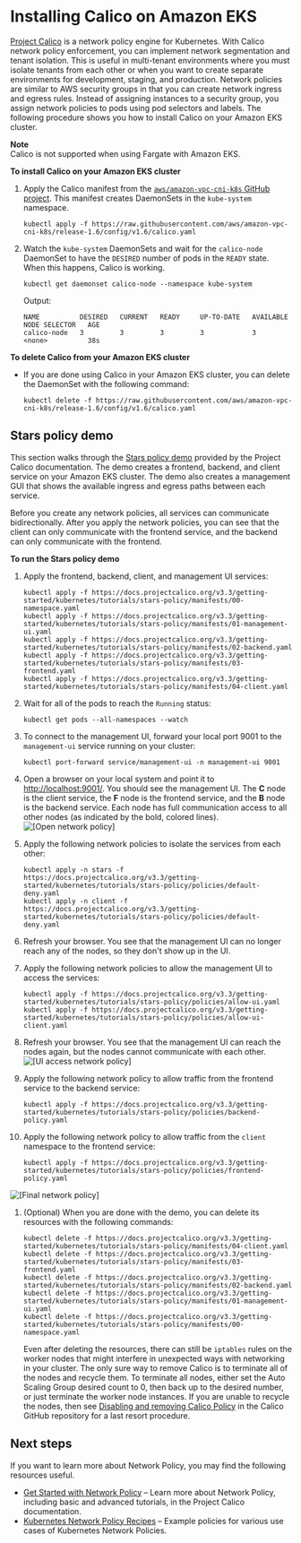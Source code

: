 # Installing Calico on Amazon EKS<a name="calico"></a>

[Project Calico](https://www.projectcalico.org/) is a network policy engine for Kubernetes\. With Calico network policy enforcement, you can implement network segmentation and tenant isolation\. This is useful in multi\-tenant environments where you must isolate tenants from each other or when you want to create separate environments for development, staging, and production\. Network policies are similar to AWS security groups in that you can create network ingress and egress rules\. Instead of assigning instances to a security group, you assign network policies to pods using pod selectors and labels\. The following procedure shows you how to install Calico on your Amazon EKS cluster\. 

**Note**  
Calico is not supported when using Fargate with Amazon EKS\.

**To install Calico on your Amazon EKS cluster**

1. Apply the Calico manifest from the [`aws/amazon-vpc-cni-k8s` GitHub project](https://github.com/aws/amazon-vpc-cni-k8s)\. This manifest creates DaemonSets in the `kube-system` namespace\.

   ```
   kubectl apply -f https://raw.githubusercontent.com/aws/amazon-vpc-cni-k8s/release-1.6/config/v1.6/calico.yaml
   ```

1. Watch the `kube-system` DaemonSets and wait for the `calico-node` DaemonSet to have the `DESIRED` number of pods in the `READY` state\. When this happens, Calico is working\.

   ```
   kubectl get daemonset calico-node --namespace kube-system
   ```

   Output:

   ```
   NAME          DESIRED   CURRENT   READY     UP-TO-DATE   AVAILABLE   NODE SELECTOR   AGE
   calico-node   3         3         3         3            3           <none>          38s
   ```

**To delete Calico from your Amazon EKS cluster**
+ If you are done using Calico in your Amazon EKS cluster, you can delete the DaemonSet with the following command:

  ```
  kubectl delete -f https://raw.githubusercontent.com/aws/amazon-vpc-cni-k8s/release-1.6/config/v1.6/calico.yaml
  ```

## Stars policy demo<a name="calico-stars-demo"></a>

This section walks through the [Stars policy demo](https://docs.projectcalico.org/v3.1/getting-started/kubernetes/tutorials/stars-policy/) provided by the Project Calico documentation\. The demo creates a frontend, backend, and client service on your Amazon EKS cluster\. The demo also creates a management GUI that shows the available ingress and egress paths between each service\. 

Before you create any network policies, all services can communicate bidirectionally\. After you apply the network policies, you can see that the client can only communicate with the frontend service, and the backend can only communicate with the frontend\.

**To run the Stars policy demo**

1. Apply the frontend, backend, client, and management UI services:

   ```
   kubectl apply -f https://docs.projectcalico.org/v3.3/getting-started/kubernetes/tutorials/stars-policy/manifests/00-namespace.yaml
   kubectl apply -f https://docs.projectcalico.org/v3.3/getting-started/kubernetes/tutorials/stars-policy/manifests/01-management-ui.yaml
   kubectl apply -f https://docs.projectcalico.org/v3.3/getting-started/kubernetes/tutorials/stars-policy/manifests/02-backend.yaml
   kubectl apply -f https://docs.projectcalico.org/v3.3/getting-started/kubernetes/tutorials/stars-policy/manifests/03-frontend.yaml
   kubectl apply -f https://docs.projectcalico.org/v3.3/getting-started/kubernetes/tutorials/stars-policy/manifests/04-client.yaml
   ```

1. Wait for all of the pods to reach the `Running` status:

   ```
   kubectl get pods --all-namespaces --watch
   ```

1. To connect to the management UI, forward your local port 9001 to the `management-ui` service running on your cluster:

   ```
   kubectl port-forward service/management-ui -n management-ui 9001
   ```

1. Open a browser on your local system and point it to [http://localhost:9001/](http://localhost:9001/)\. You should see the management UI\. The **C** node is the client service, the **F** node is the frontend service, and the **B** node is the backend service\. Each node has full communication access to all other nodes \(as indicated by the bold, colored lines\)\.  
![\[Open network policy\]](http://docs.aws.amazon.com/eks/latest/userguide/images/stars-default.png)

1. Apply the following network policies to isolate the services from each other:

   ```
   kubectl apply -n stars -f https://docs.projectcalico.org/v3.3/getting-started/kubernetes/tutorials/stars-policy/policies/default-deny.yaml
   kubectl apply -n client -f https://docs.projectcalico.org/v3.3/getting-started/kubernetes/tutorials/stars-policy/policies/default-deny.yaml
   ```

1. Refresh your browser\. You see that the management UI can no longer reach any of the nodes, so they don't show up in the UI\.

1. Apply the following network policies to allow the management UI to access the services:

   ```
   kubectl apply -f https://docs.projectcalico.org/v3.3/getting-started/kubernetes/tutorials/stars-policy/policies/allow-ui.yaml
   kubectl apply -f https://docs.projectcalico.org/v3.3/getting-started/kubernetes/tutorials/stars-policy/policies/allow-ui-client.yaml
   ```

1. Refresh your browser\. You see that the management UI can reach the nodes again, but the nodes cannot communicate with each other\.  
![\[UI access network policy\]](http://docs.aws.amazon.com/eks/latest/userguide/images/stars-no-traffic.png)

1. Apply the following network policy to allow traffic from the frontend service to the backend service:

   ```
   kubectl apply -f https://docs.projectcalico.org/v3.3/getting-started/kubernetes/tutorials/stars-policy/policies/backend-policy.yaml
   ```

1. Apply the following network policy to allow traffic from the `client` namespace to the frontend service:

   ```
   kubectl apply -f https://docs.projectcalico.org/v3.3/getting-started/kubernetes/tutorials/stars-policy/policies/frontend-policy.yaml
   ```  
![\[Final network policy\]](http://docs.aws.amazon.com/eks/latest/userguide/images/stars-final.png)

1. \(Optional\) When you are done with the demo, you can delete its resources with the following commands:

   ```
   kubectl delete -f https://docs.projectcalico.org/v3.3/getting-started/kubernetes/tutorials/stars-policy/manifests/04-client.yaml
   kubectl delete -f https://docs.projectcalico.org/v3.3/getting-started/kubernetes/tutorials/stars-policy/manifests/03-frontend.yaml
   kubectl delete -f https://docs.projectcalico.org/v3.3/getting-started/kubernetes/tutorials/stars-policy/manifests/02-backend.yaml
   kubectl delete -f https://docs.projectcalico.org/v3.3/getting-started/kubernetes/tutorials/stars-policy/manifests/01-management-ui.yaml
   kubectl delete -f https://docs.projectcalico.org/v3.3/getting-started/kubernetes/tutorials/stars-policy/manifests/00-namespace.yaml
   ```

   Even after deleting the resources, there can still be `iptables` rules on the worker nodes that might interfere in unexpected ways with networking in your cluster\. The only sure way to remove Calico is to terminate all of the nodes and recycle them\. To terminate all nodes, either set the Auto Scaling Group desired count to 0, then back up to the desired number, or just terminate the worker node instances\. If you are unable to recycle the nodes, then see [Disabling and removing Calico Policy](https://github.com/projectcalico/calico/blob/master/hack/remove-calico-policy/remove-policy.md) in the Calico GitHub repository for a last resort procedure\.


## Next steps<a name="calico-np-next-steps"></a>

If you want to learn more about Network Policy, you may find the following resources useful\.
+ [Get Started with  Network Policy](https://docs.projectcalico.org/security/get-started) – Learn more about Network Policy, including basic and advanced tutorials, in the Project Calico documentation\.
+ [Kubernetes Network Policy Recipes](https://github.com/ahmetb/kubernetes-network-policy-recipes) – Example policies for various use cases of Kubernetes Network Policies\.
